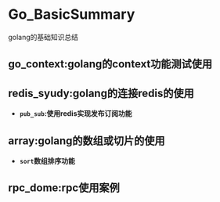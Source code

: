 # Go_BasicSummary
golang的基础知识总结

## go_context:golang的context功能测试使用

## redis_syudy:golang的连接redis的使用
* **`pub_sub`:使用redis实现发布订阅功能**

## array:golang的数组或切片的使用
* **`sort`数组排序功能**

## rpc_dome:rpc使用案例

